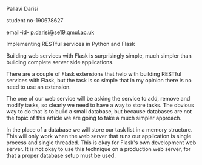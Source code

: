 Pallavi Darisi

student no-190678627

email-id- p.darisi@se19.qmul.ac.uk

Implementing RESTful services in Python and Flask

Building web services with Flask is surprisingly simple, much simpler than building complete server side applications.

There are a couple of Flask extensions that help with building RESTful services with Flask, but the task is so simple that in my opinion there is no need to use an extension.

The one of our web service will be asking the service to add, remove and modify tasks, so clearly we need to have a way to store tasks. The obvious way to do that is to build a small database, but because databases are not the topic of this article we are going to take a much simpler approach.

In the place of a database we will store our task list in a memory structure. This will only work when the web server that runs our application is single process and single threaded. This is okay for Flask's own development web server. It is not okay to use this technique on a production web server, for that a proper database setup must be used.

